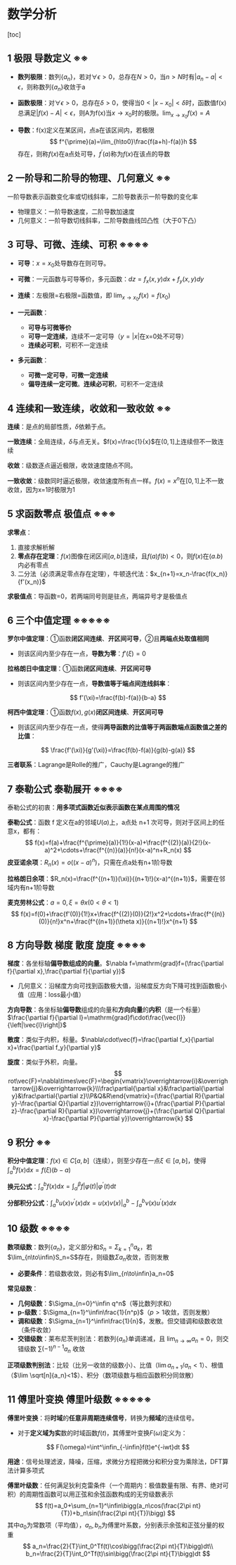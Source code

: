 # 数学分析

[toc]

## 1 极限 导数定义 ※※

- **数列极限**：数列$\{a_n\}$，若对$\forall\epsilon>0$，总存在$N>0$，当$n>N$时有$|a_n-a|<\epsilon$，则称数列$\{a_n\}$收敛于a

- **函数极限**：对$\forall\epsilon>0$，总存在$\delta>0$，使得当$0<|x-x_0|<\delta$时，函数值f(x)总满足$|f(x)-A|<\epsilon$，则A为f(x)当$x\rightarrow x_0$​时的极限。$\lim_{x\to x_0}f(x)=A$

- **导数**：f(x)定义在某区间，点a在该区间内，若极限
  $$
  f^{\prime}(a)=\lim_{h\to0}\frac{f(a+h)-f(a)}h
  $$
  存在，则称$f(x)$在a点处可导，$f^{'}(a)$称为$f(x)$在该点的导数

## 2 一阶导和二阶导的物理、几何意义 ※※

一阶导数表示函数变化率或切线斜率，二阶导数表示一阶导数的变化率

- 物理意义：一阶导数速度，二阶导数加速度
- 几何意义：一阶导数切线斜率，二阶导数曲线凹凸性（大于0下凸）

## 3 可导、可微、连续、可积 ※※※※

- **可导**：$x=x_0$​​处导数存在则可导。
- **可微**：一元函数与可导等价，多元函数：$dz=f_x(x,y)dx+f_y(x,y)dy$
- **连续**：左极限=右极限=函数值，即 $\lim_{x\to x_0}f(x)=f(x_0)$​
- **一元函数**：
  - **可导与可微等价**
  - **可导一定连续**，连续不一定可导（$y=|x|$在x=0处不可导）
  - **连续必可积**，可积不一定连续

- **多元函数**：
  - **可微一定可导**，**可微一定连续**
  - **偏导连续一定可微**。**连续必可积**，可积不一定连续

## 4 连续和一致连续，收敛和一致收敛 ※※

**连续**：是点的局部性质，$\delta$依赖于点。

**一致连续**：全局连续，$\delta$与点无关。$f(x)=\frac{1}{x}$在$(0,1]$上连续但不一致连续

**收敛**：级数逐点逼近极限，收敛速度随点不同。

**一致收敛**：级数同时逼近极限，收敛速度所有点一样。$f(x)=x^n$在$[0,1]$上不一致收敛，因为x=1时极限为1

## 5 求函数零点 极值点 ※※※

**求零点**：

1. 直接求解析解
2. **零点存在定理**：$f(x)$图像在闭区间$[a,b]$连续，且$f(a)f(b)<0$，则$f(x)$在$(a.b)$​内必有零点
3. 二分法（必须满足零点存在定理），牛顿迭代法：$x_{n+1}=x_n-\frac{f(x_n)}{f'(x_n)}$

**求极值点**：导函数=0，若两端同号则是驻点，两端异号才是极值点

## 6 三个中值定理 ※※※※※

**罗尔中值定理**：①函数**闭区间连续**、**开区间可导**，②且**两端点处取值相同**

- 则该区间内至少存在一点，**导数为零**：$f'(\xi)=0$

**拉格朗日中值定理**：①函数**闭区间连续**、**开区间可导**

- 则该区间内至少存在一点，**导数值等于端点间连线斜率**：

$$
f'(\xi)=\frac{f(b)-f(a)}{b-a}
$$

**柯西中值定理**：①函数$f(x),g(x)$**闭区间连续**、**开区间可导**

- 则该区间内至少存在一点，使得**两导函数的比值等于两函数端点函数值之差的比值**：

$$
\frac{f'(\xi)}{g'(\xi)}=\frac{f(b)-f(a)}{g(b)-g(a)}
$$

**三者联系**：Lagrange是Rolle的推广，Cauchy是Lagrange的推广

## 7 泰勒公式 泰勒展开 ※※※※

泰勒公式的初衷：**用多项式函数近似表示函数在某点周围的情况**

**泰勒公式**：函数 f 定义在a的邻域$U(a)$上，a点处 n+1 次可导，则对于区间上的任意x，都有：
$$
f(x)=f(a)+\frac{f^{\prime}(a)}{1!}(x-a)+\frac{f^{(2)}(a)}{2!}(x-a)^2+\cdots+\frac{f^{(n)}(a)}{n!}(x-a)^n+R_n(x)
$$
**皮亚诺余项**：$R_n(x)=o((x-a)^n)$，只需在点a处有n+1阶导数

**拉格朗日余项**：$R_n(x)=\frac{f^{(n+1)}(\xi)}{(n+1)!}(x-a)^{(n+1)}$，需要在邻域内有n+1阶导数

**麦克劳林公式**：$a=0,\xi=\theta x(0<\theta<1)$
$$
f(x)=f(0)+\frac{f'(0)}{1!}x+\frac{f^{(2)}(0)}{2!}x^2+\cdots+\frac{f^{(n)}(0)}{n!}x^n+\frac{f^{(n+1)}(\theta x)}{(n+1)!}x^{n+1}
$$

## 8 方向导数 梯度 散度 旋度 ※※※※

**梯度**：各坐标轴**偏导数组成的向量**。$\nabla f=\mathrm{grad}f=(\frac{\partial f}{\partial x},\frac{\partial f}{\partial y})$​

- 几何意义：沿梯度方向可找到函数极大值，沿梯度反方向下降可找到函数极小值（应用：loss最小值）

**方向导数**：各坐标轴**偏导数**组成的向量和**方向向量**的**内积**（是一个标量）$\frac{\partial f}{\partial l}=\mathrm{grad}f\cdot\frac{\vec{l}}{\left|\vec{l}\right|}$

**散度**：类似于内积，标量。$\nabla\cdot\vec{f}=\frac{\partial f_x}{\partial x}+\frac{\partial f_y}{\partial y}$

**旋度**：类似于外积，向量。
$$
rot\vec{F}=\nabla\times\vec{F}=\begin{vmatrix}\overrightarrow{i}&\overrightarrow{j}&\overrightarrow{k}\\\frac\partial{\partial x}&\frac\partial{\partial y}&\frac\partial{\partial z}\\P&Q&R\end{vmatrix}=(\frac{\partial R}{\partial y}-\frac{\partial Q}{\partial z})\overrightarrow{i}+(\frac{\partial P}{\partial z}-\frac{\partial R}{\partial x})\overrightarrow{j}+(\frac{\partial Q}{\partial x}-\frac{\partial P}{\partial y})\overrightarrow{k}
$$

## 9 积分 ※※

**积分中值定理**：$f(x)\in C[a,b]$（连续），则至少存在一点$\xi\in[a,b]$，使得$\int_a^bf(x)\mathrm{d}x=f(\xi)(b-a)$

**换元公式**：$\int_{a}^{b}f\left(x\right)\mathrm{d}x=\int_{\alpha}^{\beta}f\left|\varphi\left(t\right)\right|\varphi^{\prime}\left(t\right)\mathrm{d}t$

**分部积分公式**：$\int_{a}^{b}u(x)v^{\prime}(x)dx=u(x)v(x)\Big|_{a}^{b}-\int_{a}^{b}\nu\left(x\right)u^{\prime}\left(x\right)dx$

## 10 级数 ※※※※

**数项级数**：数列$\{a_n\}$，定义部分和$S_n=\Sigma^n_{k=1}a_k$，若$\lim_{n\to\infin}S_n=S$存在，则级数$\Sigma a_n$收敛，否则发散

- **必要条件**：若级数收敛，则必有$\lim_{n\to\infin}a_n=0$

**常见级数**：

- **几何级数**：$\Sigma_{n=0}^\infin q^n$（等比数列求和）
- **p-级数**：$\Sigma_{n=1}^\infin\frac{1}{n^p}$（$p>1$收敛，否则发散）
- **调和级数**：$\Sigma_{n=1}^\infin\frac{1}{n}$​​，发散。但交错调和级数收敛（条件收敛）
- **交错级数**：莱布尼茨判别法：若数列$\{a_n\}$单调递减，且 $\lim_{n\to\infty} a_n=0$，则交错级数 $\sum (-1)^{n-1} a_n$ 收敛

**正项级数判别法**：比较（比另一收敛的级数小）、比值（$\lim a_{n+1}/a_n<1$）、根值（$\lim \sqrt[n]{a_n}<1$）、积分（数项级数与相应函数积分同敛散）

## 11 傅里叶变换 傅里叶级数 ※※※※※

**傅里叶变换**：将**时域**的**任意非周期连续信号**，转换为**频域**的连续信号。

- 对于**定义域为实**数的时域函数$f(t)$，其傅里叶变换$F(\omega)$定义为：

$$
F(\omega)=\int^\infin_{-\infin}f(t)e^{-iwt}dt
$$

**用途**：信号处理滤波，降噪，压缩，求微分方程把微分和积分变为乘除法，DFT算法计算多项式

**傅里叶级数**：任何满足狄利克雷条件（一个周期内：极值数量有限、有界、绝对可积）的周期性函数可以用正弦和余弦函数构成的无穷级数表示
$$
f(t)=a_0+\sum_{n=1}^\infin\bigg(a_n\cos(\frac{2\pi nt}{T})+b_n\sin(\frac{2\pi nt}{T})\bigg)
$$
其中$a_0$为常数项（平均值），$a_n,b_n$为傅里叶系数，分别表示余弦和正弦分量的权重
$$
a_n=\frac{2}{T}\int_0^Tf(t)\cos\bigg(\frac{2\pi nt}{T}\bigg)dt\\
b_n=\frac{2}{T}\int_0^Tf(t)\sin\bigg(\frac{2\pi nt}{T}\bigg)dt
$$
